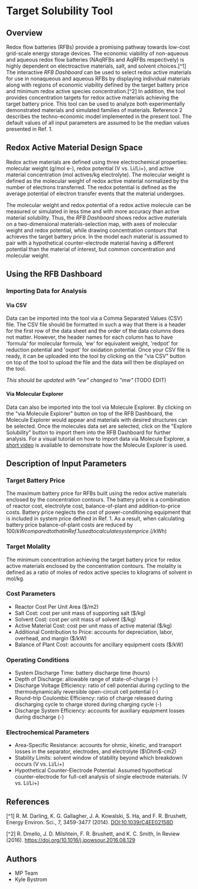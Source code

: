 # Target Solubility Tool

## Overview

Redox flow batteries (RFBs) provide a promising pathway towards low-cost grid-scale
energy storage devices. The economic viability of non-aqueous and aqueous redox flow 
batteries (NAqRFBs and AqRFBs respectively) is highly dependent on electroactive
materials, salt, and solvent choices.[^1] The interactive *RFB Dashboard* can be used to 
select redox active materials for use in nonaqueous and aqueous RFBs by displaying 
individual materials along with regions of economic viability defined by the target battery 
price and minimum redox active species concentration.[^2] In addition, the tool provides 
concentration targets for redox active materials achieving the target battery price. This 
tool can be used to analyze both experimentally demonstrated materials and simulated 
families of materials. Reference 2 describes the techno-economic model implemented in 
the present tool. The default values of all input parameters are assumed to be the median 
values presented in Ref. 1.

## Redox Active Material Design Space

Redox active materials are defined using three electrochemical properties: 
molecular weight (g/mol e-), redox potential (V vs. Li/Li+), and active material
concentration (mol actives/kg electrolyte). The molecular weight is defined as
the molecular weight of redox active material normalized by the number of 
electrons transferred. The redox potential is defined as the average potential 
of electron transfer events that the material undergoes.

The molecular weight and redox potential of a redox active molecule
can be measured or simulated in less time and with more accuracy than
active material solubility. Thus, the *RFB Dashboard* shows redox active
materials on a two-dimensional materials-selection map, with axes of
molecular weight and redox potential, while drawing concentration contours
that achieves the target battery price. In the model each material is 
assumed to pair with a hypothetical counter-electrode material having 
a different potential than the material of interest, but common concentration and molecular weight.

## Using the RFB Dashboard

### Importing Data for Analysis

#### Via CSV

Data can be imported into the tool via a Comma Separated Values (CSV) file. 
The CSV file should be formatted in such a way that there is a header for the 
first row of the data sheet and the order of the data columns does not matter. 
However, the header names for each column has to have 'formula' for molecular 
formula, 'ew' for equivalent weight, 'redpot' for reduction potential and 'oxpot' 
for oxidation potential. Once your CSV file is ready, it can be uploaded into the 
tool by clicking on the "via CSV" button on top of the tool to upload the file 
and the data will then be displayed on the tool.

*This should be updated with "ew" changed to "mw"* (TODO EDIT)

#### Via Molecular Explorer

Data can also be imported into the tool via Molecule Explorer. By clicking on the 
"via Molecule Explorer" button on top of the RFB Dashboard, the Molecule Explorer 
would appear and materials with desired structures can be selected. Once the molecules 
data set are selected, click on the "Explore Solubility" button to import them into 
the RFB Dashboard for further analysis. For a visual tutorial on how to import data 
via Molecule Explorer, a [short video](https://www.youtube.com/watch?v=w5NHcwujX30)
is available to demonstrate how the Molecule Explorer is used.

## Description of Input Parameters

### Target Battery Price

The maximum battery price for RFBs built using the redox active materials enclosed by 
the concentration contours. The battery price is a combination of reactor cost, electrolyte
cost, balance-of-plant and addition-to-price costs. Battery price neglects the cost of 
power-conditioning equipment that is included in system price defined in Ref. 1. As a 
result, when calculating battery price balance-of-plant costs are reduced by $100/kW 
compared to that in Ref. 1 used to calculate system price. ($/kWh)

### Target Molality

The minimum concentration achieving the target battery price for redox active materials 
enclosed by the concentration contours. The molality is defined as a ratio of moles of 
redox active species to kilograms of solvent in mol/kg.

### Cost Parameters

* Reactor Cost Per Unit Area ($/m2)
* Salt Cost: cost per unit mass of supporting salt ($/kg)
* Solvent Cost: cost per unit mass of solvent ($/kg)
* Active Material Cost: cost per unit mass of active material ($/kg)
* Additional Contribution to Price: accounts for depreciation, labor, overhead, and margin ($/kW)
* Balance of Plant Cost: accounts for ancillary equipment costs ($/kW)

### Operating Conditions

* System Discharge Time: battery discharge time (hours)
* Depth of Discharge: allowable range of state-of-charge (-)
* Discharge Voltage Efficiency: ratio of cell potential during cycling to 
the thermodynamically reversible open-circuit cell potential (-)
* Round-trip Coulombic Efficiency: ratio of charge released during discharging 
cycle to charge stored during charging cycle (-)
* Discharge System Efficiency: accounts for auxiliary equipment losses during discharge (-)

### Electrochemical Parameters

* Area-Specific Resistance: accounts for ohmic, kinetic, and transport losses in 
the separator, electrodes, and electrolyte ($\Ohm$-cm2)
* Stability Limits: solvent window of stability beyond which breakdown occurs (V vs. Li/Li+)
* Hypothetical Counter-Electrode Potential: Assumed hypothetical counter-electrode 
for full-cell analysis of single electrode materials. (V vs. Li/Li+)

## References

[^1] R. M. Darling, K. G. Gallagher, J. A. Kowalski, S. Ha, and F. R. Brushett, 
Energy Environ. Sci., 7, 3459-3477 (2014). [DOI:10.1039/C4EE02158D](https://doi.org/10.1039/C4EE02158D)

[^2] R. Dmello, J. D. Milshtein, F. R. Brushett, and K. C. Smith, In Review (2016). <https://doi.org/10.1016/j.jpowsour.2016.08.129>

## Authors

* MP Team
* Kyle Bystrom
